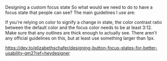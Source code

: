 Designing a custom focus state
So what would we need to do to have a focus state that people can see? The main guidelines I use are:

If you're relying on color to signify a change in state, the color contrast ratio between the default color and the focus color needs to be at least 3:12.
Make sure that any outlines are thick enough to actually see. There aren't any official guidelines on this, but at least use something larger than 1px.

https://dev.to/elizabethschafer/designing-button-focus-states-for-better-usability-gm2?ref=heydesigner